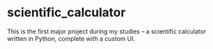 # scientific_calculator
This is the first major project during my studies – a scientific calculator written in Python, complete with a custom UI.
